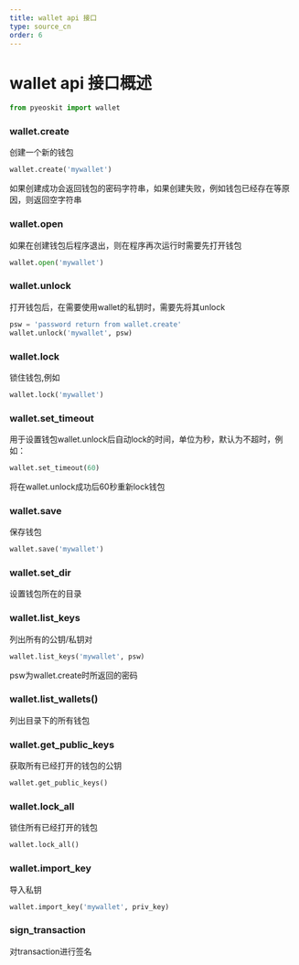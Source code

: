```yaml
---
title: wallet api 接口
type: source_cn
order: 6
---
```


# wallet api 接口概述

```python
from pyeoskit import wallet
```

### wallet.create

创建一个新的钱包

```python
wallet.create('mywallet')
```

如果创建成功会返回钱包的密码字符串，如果创建失败，例如钱包已经存在等原因，则返回空字符串

### wallet.open

如果在创建钱包后程序退出，则在程序再次运行时需要先打开钱包

```python
wallet.open('mywallet')
```

### wallet.unlock

打开钱包后，在需要使用wallet的私钥时，需要先将其unlock

```python
psw = 'password return from wallet.create'
wallet.unlock('mywallet', psw)
```

### wallet.lock

锁住钱包,例如

```python
wallet.lock('mywallet')
```

### wallet.set_timeout

用于设置钱包wallet.unlock后自动lock的时间，单位为秒，默认为不超时，例如：

```python
wallet.set_timeout(60)
```

将在wallet.unlock成功后60秒重新lock钱包

### wallet.save

保存钱包

```python
wallet.save('mywallet')
```

### wallet.set_dir

设置钱包所在的目录

### wallet.list_keys

列出所有的公钥/私钥对

```python
wallet.list_keys('mywallet', psw)
```

psw为wallet.create时所返回的密码

### wallet.list_wallets()

列出目录下的所有钱包

### wallet.get_public_keys
获取所有已经打开的钱包的公钥

```python
wallet.get_public_keys()
```

### wallet.lock_all

锁住所有已经打开的钱包

```python
wallet.lock_all()
```

### wallet.import_key
导入私钥

```python
wallet.import_key('mywallet', priv_key)
```

### sign_transaction

对transaction进行签名

